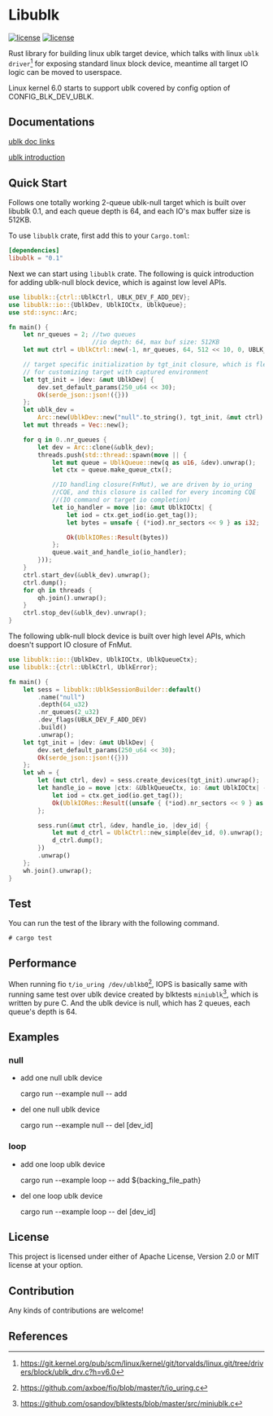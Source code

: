 # Libublk

[![license](https://img.shields.io/badge/License-MIT-blue.svg)](https://github.com/ming1/libublk-rs/blob/master/LICENSE-MIT)
[![license](https://img.shields.io/badge/License-Apache%202.0-blue.svg)](https://github.com/ming1/libublk-rs/blob/master/LICENSE-APACHE)

Rust library for building linux ublk target device, which talks with
linux `ublk driver`[^1] for exposing standard linux block device,
meantime all target IO logic can be moved to userspace.

Linux kernel 6.0 starts to support ublk covered by config option of
CONFIG_BLK_DEV_UBLK.

## Documentations

[ublk doc
links](https://github.com/ming1/ubdsrv/blob/master/doc/external_links.rst)

[ublk
introduction](https://github.com/ming1/ubdsrv/blob/master/doc/ublk_intro.pdf)

## Quick Start

Follows one totally working 2-queue ublk-null target which is built over
libublk 0.1, and each queue depth is 64, and each IO\'s max buffer size
is 512KB.

To use `libublk` crate, first add this to your `Cargo.toml`:

```toml
[dependencies]
libublk = "0.1"
```

Next we can start using `libublk` crate.
The following is quick introduction for adding ublk-null block device, which
is against low level APIs.

``` rust
use libublk::{ctrl::UblkCtrl, UBLK_DEV_F_ADD_DEV};
use libublk::io::{UblkDev, UblkIOCtx, UblkQueue};
use std::sync::Arc;

fn main() {
    let nr_queues = 2; //two queues
                       //io depth: 64, max buf size: 512KB
    let mut ctrl = UblkCtrl::new(-1, nr_queues, 64, 512 << 10, 0, UBLK_DEV_F_ADD_DEV).unwrap();

    // target specific initialization by tgt_init closure, which is flexible
    // for customizing target with captured environment
    let tgt_init = |dev: &mut UblkDev| {
        dev.set_default_params(250_u64 << 30);
        Ok(serde_json::json!({}))
    };
    let ublk_dev =
        Arc::new(UblkDev::new("null".to_string(), tgt_init, &mut ctrl).unwrap());
    let mut threads = Vec::new();

    for q in 0..nr_queues {
        let dev = Arc::clone(&ublk_dev);
        threads.push(std::thread::spawn(move || {
            let mut queue = UblkQueue::new(q as u16, &dev).unwrap();
            let ctx = queue.make_queue_ctx();

            //IO handling closure(FnMut), we are driven by io_uring
            //CQE, and this closure is called for every incoming CQE
            //(IO command or target io completion)
            let io_handler = move |io: &mut UblkIOCtx| {
                let iod = ctx.get_iod(io.get_tag());
                let bytes = unsafe { (*iod).nr_sectors << 9 } as i32;

                Ok(UblkIORes::Result(bytes))
            };
            queue.wait_and_handle_io(io_handler);
        }));
    }
    ctrl.start_dev(&ublk_dev).unwrap();
    ctrl.dump();
    for qh in threads {
        qh.join().unwrap();
    }
    ctrl.stop_dev(&ublk_dev).unwrap();
}
```

The following ublk-null block device is built over high level
APIs, which doesn't support IO closure of FnMut.

``` rust
use libublk::io::{UblkDev, UblkIOCtx, UblkQueueCtx};
use libublk::{ctrl::UblkCtrl, UblkError};

fn main() {
    let sess = libublk::UblkSessionBuilder::default()
        .name("null")
        .depth(64_u32)
        .nr_queues(2_u32)
        .dev_flags(UBLK_DEV_F_ADD_DEV)
        .build()
        .unwrap();
    let tgt_init = |dev: &mut UblkDev| {
        dev.set_default_params(250_u64 << 30);
        Ok(serde_json::json!({}))
    };
    let wh = {
        let (mut ctrl, dev) = sess.create_devices(tgt_init).unwrap();
        let handle_io = move |ctx: &UblkQueueCtx, io: &mut UblkIOCtx| -> Result<i32, UblkError> {
            let iod = ctx.get_iod(io.get_tag());
            Ok(UblkIORes::Result((unsafe { (*iod).nr_sectors << 9 } as i32)))
        };

        sess.run(&mut ctrl, &dev, handle_io, |dev_id| {
            let mut d_ctrl = UblkCtrl::new_simple(dev_id, 0).unwrap();
            d_ctrl.dump();
        })
        .unwrap()
    };
    wh.join().unwrap();
}
```

## Test

You can run the test of the library with the following command.

```
# cargo test
```

## Performance

When running fio `t/io_uring /dev/ublkb0`[^2], IOPS is basically same with
running same test over ublk device created by blktests `miniublk`[^3], which
is written by pure C. And the ublk device is null, which has 2 queues, each
queue's depth is 64.

## Examples

### null

-   add one null ublk device

    cargo run \--example null \-- add

-   del one null ublk device

    cargo run \--example null \-- del \[dev_id\]

### loop

-   add one loop ublk device

    cargo run \--example loop \-- add \${backing_file_path}

-   del one loop ublk device

    cargo run \--example loop \-- del \[dev_id\]

## License

This project is licensed under either of Apache License, Version 2.0 or
MIT license at your option.

## Contribution

Any kinds of contributions are welcome!

## References

[^1]: <https://git.kernel.org/pub/scm/linux/kernel/git/torvalds/linux.git/tree/drivers/block/ublk_drv.c?h=v6.0>
[^2]: <https://github.com/axboe/fio/blob/master/t/io_uring.c>
[^3]: <https://github.com/osandov/blktests/blob/master/src/miniublk.c>
